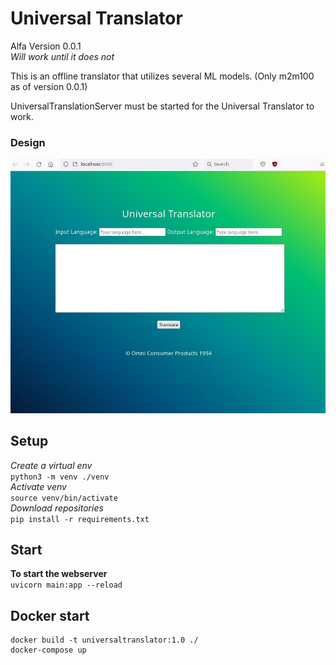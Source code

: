 # Universal Translator #

Alfa Version 0.0.1  
*Will work until it does not*
  
This is an offline translator that utilizes several ML models. (Only m2m100 as of version 0.0.1)  

UniversalTranslationServer must be started for the Universal Translator to work. 


### Design ###
![image](example.jpg)


## Setup ##
*Create a virtual env*  
```python3 -m venv ./venv```  
*Activate venv*  
```source venv/bin/activate```  
*Download repositories*  
```pip install -r requirements.txt```  

## Start ##  
**To start the webserver**  
```uvicorn main:app --reload```  


## Docker start ##
```
docker build -t universaltranslator:1.0 ./  
docker-compose up  
```
